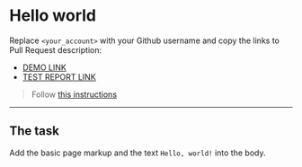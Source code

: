 # Hello world
Replace `<your_account>` with your Github username and copy the links to Pull Request description:
- [DEMO LINK](https://Vitafeldi.github.io/layout_hello-world/)
- [TEST REPORT LINK](https://Vitafeldi.github.io/layout_hello-world/report/html_report/)

> Follow [this instructions](https://mate-academy.github.io/layout_task-guideline/#how-to-solve-the-layout-tasks-on-github)
___

## The task 
Add the basic page markup and the text `Hello, world!` into the body.
